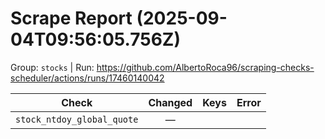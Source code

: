 # Scrape Report (2025-09-04T09:56:05.756Z)

Group: `stocks`  |  Run: https://github.com/AlbertoRoca96/scraping-checks-scheduler/actions/runs/17460140042

| Check | Changed | Keys | Error |
|---|:---:|:--|:--|
| `stock_ntdoy_global_quote` | — |  |  |

